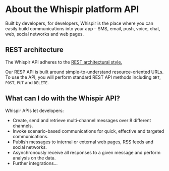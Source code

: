 # About the Whispir platform API

Built by developers, for developers, Whispir is the place where you can easily build communications into your app – SMS, email, push, voice, chat, web, social networks and web pages.

## REST architecture

The Whispir API adheres to the [REST architectural style.](https://en.wikipedia.org/wiki/Representational_state_transfer)

Our RESP API is built around simple-to-understand resource-oriented URLs. To use the API, you will perform standard REST API methods including `GET`, `POST`, `PUT` and `DELETE`.

## What can I do with the Whispir API?

Whispir APIs let developers:

- Create, send and retrieve multi-channel messages over 8 different channels.
- Invoke scenario-based communications for quick, effective and targeted communications.
- Publish messages to internal or external web pages, RSS feeds and social networks.
- Asynchronously receive all responses to a given message and perform analysis on the data.
- Further integrations...